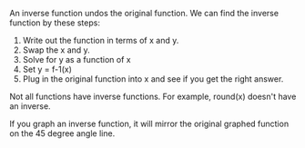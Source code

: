 An inverse function undos the original function. We can find the inverse function by these steps:

1. Write out the function in terms of x and y.
2. Swap the x and y.
3. Solve for y as a function of x
4. Set y = f-1(x)
5. Plug in the original function into x and see if you get the right answer.

Not all functions have inverse functions. For example, round(x) doesn't have an inverse.

If you graph an inverse function, it will mirror the original graphed function on the 45 degree angle line.
